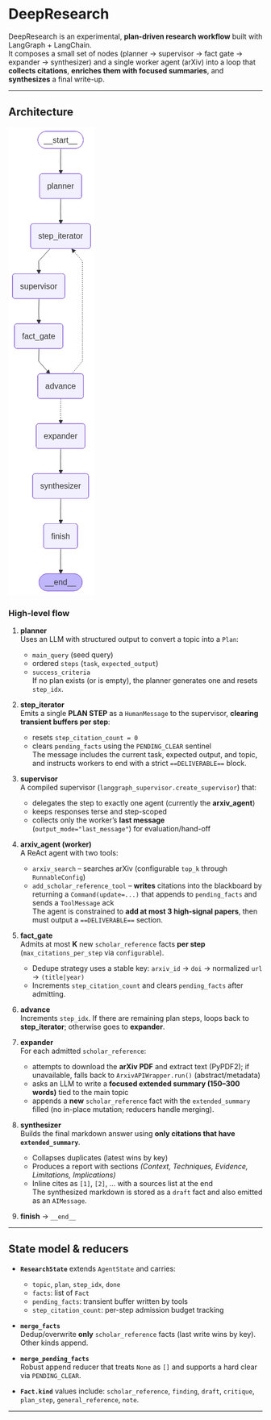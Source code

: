# DeepResearch

DeepResearch is an experimental, **plan-driven research workflow** built with LangGraph + LangChain.  
It composes a small set of nodes (planner → supervisor → fact gate → expander → synthesizer) and a single worker agent (arXiv) into a loop that **collects citations**, **enriches them with focused summaries**, and **synthesizes** a final write-up.

---

## Architecture

![Deep Research Graph](artifacts/deep_research_graph.png)

### High-level flow
1. **planner**  
   Uses an LLM with structured output to convert a topic into a `Plan`:
   - `main_query` (seed query)
   - ordered `steps` (`task`, `expected_output`)
   - `success_criteria`  
   If no plan exists (or is empty), the planner generates one and resets `step_idx`.

2. **step_iterator**  
   Emits a single **PLAN STEP** as a `HumanMessage` to the supervisor, **clearing transient buffers per step**:
   - resets `step_citation_count = 0`
   - clears `pending_facts` using the `PENDING_CLEAR` sentinel  
   The message includes the current task, expected output, and topic, and instructs workers to end with a strict `==DELIVERABLE==` block.

3. **supervisor**  
   A compiled supervisor (`langgraph_supervisor.create_supervisor`) that:
   - delegates the step to exactly one agent (currently the **arxiv_agent**)
   - keeps responses terse and step-scoped
   - collects only the worker’s **last message** (`output_mode="last_message"`) for evaluation/hand-off

4. **arxiv_agent (worker)**  
   A ReAct agent with two tools:
   - `arxiv_search` – searches arXiv (configurable `top_k` through `RunnableConfig`)
   - `add_scholar_reference_tool` – **writes** citations into the blackboard by returning a `Command(update=...)` that appends to `pending_facts` and sends a `ToolMessage` ack  
   The agent is constrained to **add at most 3 high-signal papers**, then must output a `==DELIVERABLE==` section.

5. **fact_gate**  
   Admits at most **K** new `scholar_reference` facts **per step** (`max_citations_per_step` via `configurable`).  
   - Dedupe strategy uses a stable key: `arxiv_id` → `doi` → normalized `url` → `(title|year)`  
   - Increments `step_citation_count` and clears `pending_facts` after admitting.

6. **advance**  
   Increments `step_idx`. If there are remaining plan steps, loops back to **step_iterator**; otherwise goes to **expander**.

7. **expander**  
   For each admitted `scholar_reference`:
   - attempts to download the **arXiv PDF** and extract text (PyPDF2); if unavailable, falls back to `ArxivAPIWrapper.run()` (abstract/metadata)
   - asks an LLM to write a **focused extended summary (150–300 words)** tied to the main topic
   - appends a **new** `scholar_reference` fact with the `extended_summary` filled (no in-place mutation; reducers handle merging).

8. **synthesizer**  
   Builds the final markdown answer using **only citations that have `extended_summary`**.  
   - Collapses duplicates (latest wins by key)  
   - Produces a report with sections *(Context, Techniques, Evidence, Limitations, Implications)*  
   - Inline cites as `[1]`, `[2]`, … with a sources list at the end  
   The synthesized markdown is stored as a `draft` fact and also emitted as an `AIMessage`.

9. **finish** → `__end__`

---

## State model & reducers

- **`ResearchState`** extends `AgentState` and carries:
  - `topic`, `plan`, `step_idx`, `done`
  - `facts`: list of `Fact`
  - `pending_facts`: transient buffer written by tools
  - `step_citation_count`: per-step admission budget tracking

- **`merge_facts`**  
  Dedup/overwrite **only** `scholar_reference` facts (last write wins by key). Other kinds append.

- **`merge_pending_facts`**  
  Robust append reducer that treats `None` as `[]` and supports a hard clear via `PENDING_CLEAR`.

- **`Fact.kind`** values include: `scholar_reference`, `finding`, `draft`, `critique`, `plan_step`, `general_reference`, `note`.

---

